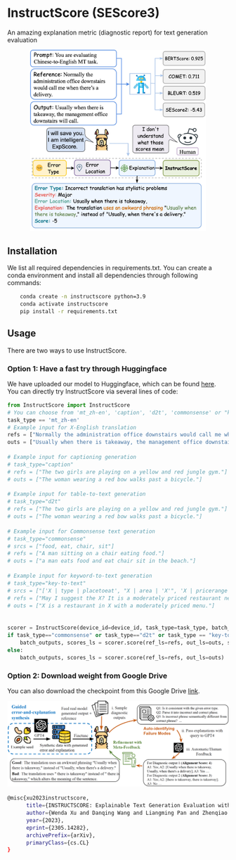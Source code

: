 # InstructScore (SEScore3)

An amazing explanation metric (diagnostic report) for text generation evaluation

<div  align="center"> 
<img src="figs/InstructScore_teaser.jpg" width=400px>
</div>

## Installation
We list all required dependencies in requirements.txt. You can create a conda environment and install all dependencies through following commands:

```bash
    conda create -n instructscore python=3.9
    conda activate instructscore
    pip install -r requirements.txt
```

## Usage
There are two ways to use InstructScore.

### Option 1: Have a fast try through Huggingface
We have uploaded our model to Huggingface, which can be found [here](https://huggingface.co/xu1998hz/InstructScore).
You can directly try InstructScore via several lines of code:

```python
from InstructScore import InstructScore
# You can choose from 'mt_zh-en', 'caption', 'd2t', 'commonsense' or "key-to-text" to reproduce results in the paper
task_type == 'mt_zh-en' 
# Example input for X-English translation
refs = ["Normally the administration office downstairs would call me when there’s a delivery."]
outs = ["Usually when there is takeaway, the management office downstairs will call."]

# Example input for captioning generation
# task_type="caption"
# refs = ["The two girls are playing on a yellow and red jungle gym."]
# outs = ["The woman wearing a red bow walks past a bicycle."]

# Example input for table-to-text generation
# task_type="d2t"
# refs = ["The two girls are playing on a yellow and red jungle gym."]
# outs = ["The woman wearing a red bow walks past a bicycle."]

# Example input for Commonsense text generation
# task_type="commonsense"
# srcs = ["food, eat, chair, sit"]
# refs = ["A man sitting on a chair eating food."]
# outs = ["a man eats food and eat chair sit in the beach."]

# Example input for keyword-to-text generation
# task_type="key-to-text"
# srcs = ["['X | type | placetoeat', "X | area | 'X'", 'X | pricerange | moderate', 'X | eattype | restaurant']"]
# refs = ["May I suggest the X? It is a moderately priced restaurant near X."]
# outs = ["X is a restaurant in X with a moderately priced menu."]


scorer = InstructScore(device_id=device_id, task_type=task_type, batch_size=6)
if task_type=="commonsense" or task_type=="d2t" or task_type == "key-to-text":
    batch_outputs, scores_ls = scorer.score(ref_ls=refs, out_ls=outs, src_ls=srcs)
else:
    batch_outputs, scores_ls = scorer.score(ref_ls=refs, out_ls=outs)
```

### Option 2: Download weight from Google Drive

You can also download the checkpoint from this Google Drive [link](https://drive.google.com/drive/folders/1seBqoewWHgu7I_AmZ6FE-_3EcJ3mGWQ2?usp=sharing).



![Overview](figs/instructscore_main.png)

```bash
@misc{xu2023instructscore,
      title={INSTRUCTSCORE: Explainable Text Generation Evaluation with Finegrained Feedback}, 
      author={Wenda Xu and Danqing Wang and Liangming Pan and Zhenqiao Song and Markus Freitag and William Yang Wang and Lei Li},
      year={2023},
      eprint={2305.14282},
      archivePrefix={arXiv},
      primaryClass={cs.CL}
}
```
